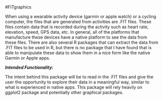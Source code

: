 #FITgraphics

When using a wearable activity device (garmin or apple watch) or a cycling computer, the files
that are generated from activities are .FIT files. These files contain data that is recorded during
the activity such as heart rate, elevation, speed, GPS data, etc. In general, all of the platforms that
manufacture these devices have a native platform to see the data from these files. There are also
several R packages that can extract the data from .FIT files to be used in R, but there is no
package that I have found that is able to manipulate these data to show them in a nice form like
the native Garmin or Apple apps.


***Intended Functionality:***

The intent behind this package will be to read in the .FIT files and give the user the opportunity
to explore their data in a meaningful way, similar to what is experienced in native apps. This
package will rely heavily on ggplot2 package and potentially other graphical packages. 
